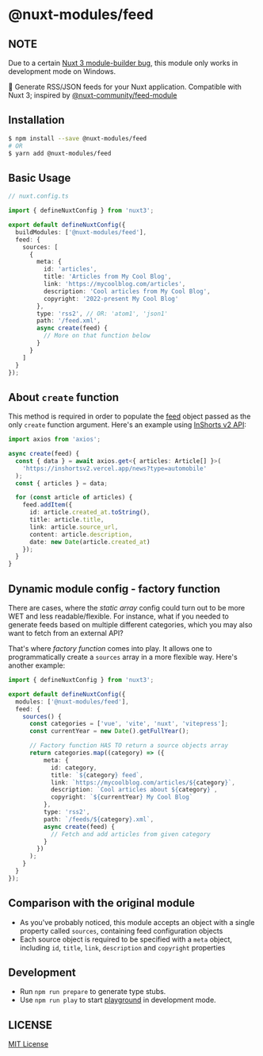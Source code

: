 # @nuxt-modules/feed

## NOTE

Due to a certain [Nuxt 3 module-builder bug](https://github.com/nuxt/module-builder/issues/22), this module only works in development mode on Windows.

📰 Generate RSS/JSON feeds for your Nuxt application. Compatible with Nuxt 3; inspired by [@nuxt-community/feed-module](https://github.com/nuxt-community/feed-module)

## Installation

```sh
$ npm install --save @nuxt-modules/feed
# OR
$ yarn add @nuxt-modules/feed
```

## Basic Usage

```ts
// nuxt.config.ts

import { defineNuxtConfig } from 'nuxt3';

export default defineNuxtConfig({
  buildModules: ['@nuxt-modules/feed'],
  feed: {
    sources: [
      {
        meta: {
          id: 'articles',
          title: 'Articles from My Cool Blog',
          link: 'https://mycoolblog.com/articles',
          description: 'Cool articles from My Cool Blog',
          copyright: '2022-present My Cool Blog'
        },
        type: 'rss2', // OR: 'atom1', 'json1'
        path: '/feed.xml',
        async create(feed) {
          // More on that function below
        }
      }
    ]
  }
});
```
## About `create` function

This method is required in order to populate the [feed](https://github.com/jpmonette/feed) object passed as the only `create` function argument. Here's an example using [InShorts v2 API](https://github.com/sumitkolhe/inshorts-api-v2):

```ts
import axios from 'axios';

async create(feed) {
  const { data } = await axios.get<{ articles: Article[] }>(
    'https://inshortsv2.vercel.app/news?type=automobile'
  );
  const { articles } = data;

  for (const article of articles) {
    feed.addItem({
      id: article.created_at.toString(),
      title: article.title,
      link: article.source_url,
      content: article.description,
      date: new Date(article.created_at)
    });
  }
}
```

## Dynamic module config - factory function

There are cases, where the _static array_ config could turn out to be more WET and less readable/flexible. For instance, what if you needed to generate feeds based on multiple different categories, which you may also want to fetch from an external API?

That's where _factory function_ comes into play. It allows one to programmatically create a `sources` array in a more flexible way. Here's another example:

```ts
import { defineNuxtConfig } from 'nuxt3';

export default defineNuxtConfig({
  modules: ['@nuxt-modules/feed'],
  feed: {
    sources() {
      const categories = ['vue', 'vite', 'nuxt', 'vitepress'];
      const currentYear = new Date().getFullYear();

      // Factory function HAS TO return a source objects array
      return categories.map((category) => ({
          meta: {
            id: category,
            title: `${category} feed`,
            link: `https://mycoolblog.com/articles/${category}`,
            description: `Cool articles about ${category}`,
            copyright: `${currentYear} My Cool Blog`
          },
          type: 'rss2',
          path: `/feeds/${category}.xml`,
          async create(feed) {
            // Fetch and add articles from given category
          }
        })
      );
    }
  }
});
```

## Comparison with the original module

- As you've probably noticed, this module accepts an object with a single property called `sources`, containing feed configuration objects
- Each source object is required to be specified with a `meta` object, including `id`, `title`, `link`, `description` and `copyright` properties

## Development

- Run `npm run prepare` to generate type stubs.
- Use `npm run play` to start [playground](./playground) in development mode.

## LICENSE

[MIT License](https://github.com/nuxt-modules/feed/blob/master/LICENSE)
